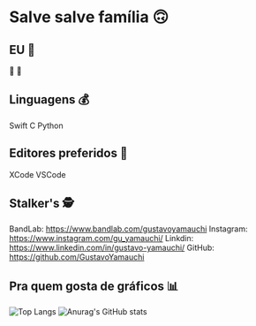 # Salve salve família 🙃
## EU :underage:
:space_invader: :musical_note:
## Linguagens :moneybag:
Swift 
C
Python

## Editores preferidos :memo:
XCode
VSCode
## Stalker's :detective:
BandLab: https://www.bandlab.com/gustavoyamauchi
Instagram: https://www.instagram.com/gu_yamauchi/
Linkdin: https://www.linkedin.com/in/gustavo-yamauchi/
GitHub: https://github.com/GustavoYamauchi
## Pra quem gosta de gráficos :bar_chart:
![Top Langs](https://github-readme-stats.vercel.app/api/top-langs/?username=GustavoYamauchi&layout=default&theme=midnight-purple&include_all_commits=true&count_private=true)
![Anurag's GitHub stats](https://github-readme-stats.vercel.app/api?username=GustavoYamauchi&theme=midnight-purple&show_icons=true&include_all_commits=true&count_private=true)
<!--
**GustavoYamauchi/GustavoYamauchi** is a ✨ _special_ ✨ repository because its `README.md` (this file) appears on your GitHub profile.

Here are some ideas to get you started:

- 🔭 I’m currently working on ...
- 🌱 I’m currently learning ...
- 👯 I’m looking to collaborate on ...
- 🤔 I’m looking for help with ...
- 💬 Ask me about ...
- 📫 How to reach me: ...
- 😄 Pronouns: ...
- ⚡ Fun fact: ...
-->
